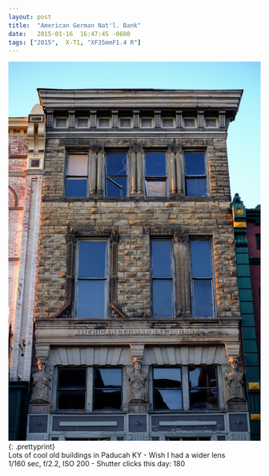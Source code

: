 ```yaml
---
layout: post
title:  "American German Nat'l. Bank"
date:   2015-01-16  16:47:45 -0600
tags: ["2015",  X-T1, "XF35mmF1.4 R"]
---
```

![:title](/images/2015/2015_0116_DSCF1362.jpg)
{: .prettyprint}  
Lots of cool old buildings in Paducah KY - Wish I had a wider lens  
1/160 sec, f/2.2, ISO 200 - Shutter clicks this day: 180